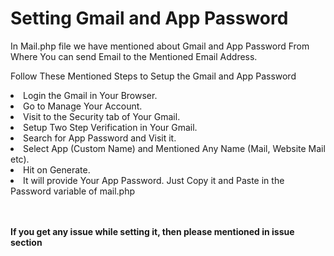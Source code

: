 # Setting Gmail and App Password
<p>In Mail.php file we have mentioned about Gmail and App Password From Where You can send Email to the Mentioned Email Address. </p>
<p>Follow These Mentioned Steps to Setup the Gmail and App Password </p>
<li>Login the Gmail in Your Browser.</li>
<li> Go to Manage Your Account.</li>
<li> Visit to the Security tab of Your Gmail.</li>
<li> Setup Two Step Verification in Your Gmail.</li>
<li> Search for App Password and Visit it.</li>
<li> Select App (Custom Name) and Mentioned Any Name (Mail, Website Mail etc).</li>
<li> Hit on Generate.</li>
<li> It will provide Your App Password. Just Copy it and Paste in the Password variable of mail.php</li><br/><br/>
<p><b>If you get any issue while setting it, then please mentioned in issue section</b></p>